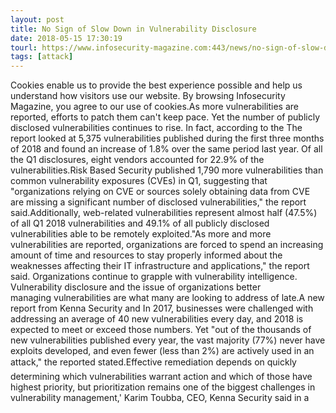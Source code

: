```yaml
---
layout: post
title: No Sign of Slow Down in Vulnerability Disclosure
date: 2018-05-15 17:30:19
tourl: https://www.infosecurity-magazine.com:443/news/no-sign-of-slow-down-in/
tags: [attack]
---
```

Cookies enable us to provide the best experience possible and help us understand how visitors use our website. By browsing Infosecurity Magazine, you agree to our use of cookies.As more vulnerabilities are reported, efforts to patch them can't keep pace. Yet the number of publicly disclosed vulnerabilities continues to rise. In fact, according to the The report looked at 5,375 vulnerabilities published during the first three months of 2018 and found an increase of 1.8% over the same period last year. Of all the Q1 disclosures, eight vendors accounted for 22.9% of the vulnerabilities.Risk Based Security published 1,790 more vulnerabilities than common vulnerability exposures (CVEs) in Q1, suggesting that "organizations relying on CVE or sources solely obtaining data from CVE are missing a significant number of disclosed vulnerabilities," the report said.Additionally, web-related vulnerabilities represent almost half (47.5%) of all Q1 2018 vulnerabilities and 49.1% of all publicly disclosed vulnerabilities able to be remotely exploited."As more and more vulnerabilities are reported, organizations are forced to spend an increasing amount of time and resources to stay properly informed about the weaknesses affecting their IT infrastructure and applications," the report said. Organizations continue to grapple with vulnerability intelligence. Vulnerability disclosure and the issue of organizations better managing vulnerabilities are what many are looking to address of late.A new report from Kenna Security and In 2017, businesses were challenged with addressing an average of 40 new vulnerabilities every day, and 2018 is expected to meet or exceed those numbers. Yet "out of the thousands of new vulnerabilities published every year, the vast majority (77%) never have exploits developed, and even fewer (less than 2%) are actively used in an attack," the reported stated.Effective remediation depends on quickly determining which vulnerabilities warrant action and which of those have highest priority, but prioritization remains one of the biggest challenges in vulnerability management,' Karim Toubba, CEO, Kenna Security said in a 